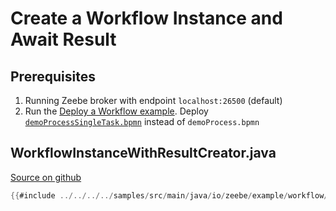 # Create a Workflow Instance and Await Result

## Prerequisites

1. Running Zeebe broker with endpoint `localhost:26500` (default)
1. Run the [Deploy a Workflow example](/clients/java-client-examples/workflow-deploy.html). Deploy [`demoProcessSingleTask.bpmn`](https://github.com/zeebe-io/zeebe/tree/{{commit}}/samples/src/main/resources/demoProcessSingleTask.bpmn) instead of `demoProcess.bpmn`

## WorkflowInstanceWithResultCreator.java

[Source on github](https://github.com/zeebe-io/zeebe/tree/{{commit}}/samples/src/main/java/io/zeebe/example/workflow/WorkflowInstanceWithResultCreator.java)

```java
{{#include ../../../../samples/src/main/java/io/zeebe/example/workflow/WorkflowInstanceWithResultCreator.java}}
```
